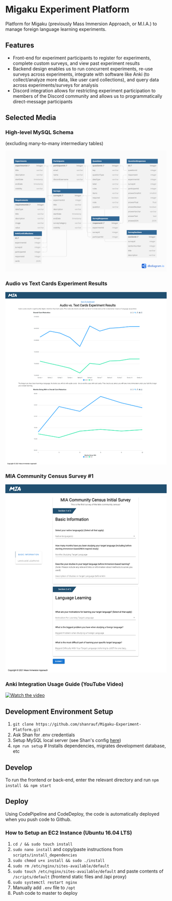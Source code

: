 # Migaku Experiment Platform

Platform for Migaku (previously Mass Immersion Approach, or M.I.A.) to manage foreign language learning experiments.

## Features

- Front-end for experiment participants to register for experiments, complete custom surveys, and view past experiment results
- Backend design enables us to run concurrent experiments, re-use surveys across experiments, integrate with software like Anki (to collect/analyze more data, like user card collections), and query data across experiments/surveys for analysis
- Discord integration allows for restricting experiment participation to members of the Discord community and allows us to programmatically direct-message participants

## Selected Media

### High-level MySQL Schema

(excluding many-to-many intermediary tables)

![High-level MySQL schema of experiment platform](public/experiment_platform.png)

### Audio vs Text Cards Experiment Results

![Audio vs Text Cards Experiment Results](public/audio_vs_text.png)

### MIA Community Census Survey #1

![MIA Community Census Survey](public/census.png)

### Anki Integration Usage Guide (YouTube Video)

[![Watch the video](https://img.youtube.com/vi/707qS5O7BHY/default.jpg)](https://youtu.be/707qS5O7BHY)

## Development Environment Setup

1. `git clone https://github.com/shanrauf/Migaku-Experiment-Platform.git`
2. Ask Shan for .env credentials
3. Setup MySQL local server (see Shan's config [here](public/shan_mysql_config.png))
4. `npm run setup` # Installs dependencies, migrates development database, etc

## Develop

To run the frontend or back-end, enter the relevant directory and run `npm install && npm start`

## Deploy

Using CodePipeline and CodeDeploy, the code is automatically deployed when you push code to Github.

### How to Setup an EC2 Instance (Ubuntu 16.04 LTS)

1. `cd / && sudo touch install`
2. `sudo nano install` and copy/paste instructions from `scripts/install_dependencies`
3. `sudo chmod u+x install && sudo ./install`
4. `sudo rm /etc/nginx/sites-available/default`
5. `sudo touch /etc/nginx/sites-available/default` and paste contents of `/scripts/default` (frontend static files and /api proxy)
6. `sudo systemctl restart nginx`
7. Manually add `.env` file to `/opt`
8. Push code to master to deploy
